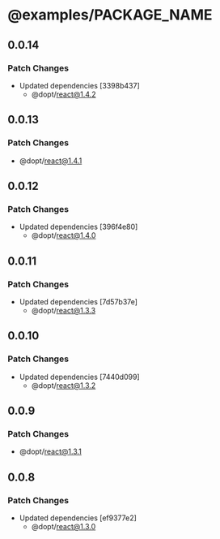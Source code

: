# @examples/**PACKAGE_NAME**

## 0.0.14

### Patch Changes

- Updated dependencies [3398b437]
  - @dopt/react@1.4.2

## 0.0.13

### Patch Changes

- @dopt/react@1.4.1

## 0.0.12

### Patch Changes

- Updated dependencies [396f4e80]
  - @dopt/react@1.4.0

## 0.0.11

### Patch Changes

- Updated dependencies [7d57b37e]
  - @dopt/react@1.3.3

## 0.0.10

### Patch Changes

- Updated dependencies [7440d099]
  - @dopt/react@1.3.2

## 0.0.9

### Patch Changes

- @dopt/react@1.3.1

## 0.0.8

### Patch Changes

- Updated dependencies [ef9377e2]
  - @dopt/react@1.3.0
